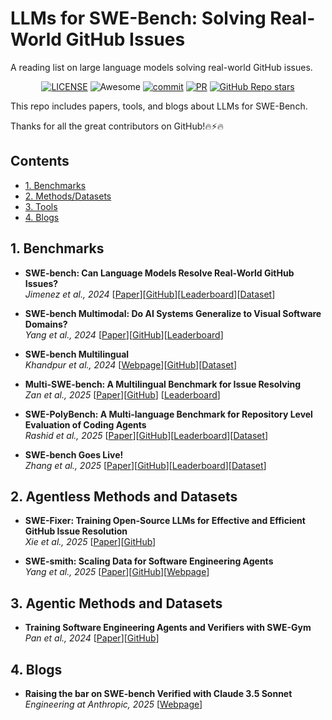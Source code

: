 # LLMs for SWE-Bench: Solving Real-World GitHub Issues
A reading list on large language models solving real-world GitHub issues.

<div align="center">

[![LICENSE](https://img.shields.io/github/license/wasiahmad/Awesome-LLM-SWE-Bench)](https://github.com/wasiahmad/Awesome-LLM-SWE-Bench/blob/main/LICENSE)
![Awesome](https://cdn.rawgit.com/sindresorhus/awesome/d7305f38d29fed78fa85652e3a63e154dd8e8829/media/badge.svg)
[![commit](https://img.shields.io/github/last-commit/wasiahmad/Awesome-LLM-SWE-Bench?color=blue)](https://github.com/wasiahmad/Awesome-LLM-SWE-Bench/commits/main)
[![PR](https://img.shields.io/badge/PRs-Welcome-red)](https://github.com/wasiahmad/Awesome-LLM-SWE-Bench/pulls)
[![GitHub Repo stars](https://img.shields.io/github/stars/wasiahmad/Awesome-LLM-SWE-Bench)](https://github.com/wasiahmad/Awesome-LLM-SWE-Bench)
<!-- ![license](https://img.shields.io/bower/l/bootstrap?style=plastic) -->

</div>

This repo includes papers, tools, and blogs about LLMs for SWE-Bench.

Thanks for all the great contributors on GitHub!🔥⚡🔥

## Contents

- [1. Benchmarks](#1-benchmarks)
- [2. Methods/Datasets](#2-methods-datasets)
- [3. Tools](#3-tools)
- [4. Blogs](#4-blogs)

## 1. Benchmarks

- **SWE-bench: Can Language Models Resolve Real-World GitHub Issues?**<br> 
  *Jimenez et al., 2024* [[Paper](https://arxiv.org/abs/2310.06770)][[GitHub](https://github.com/SWE-bench/SWE-bench/tree/main)][[Leaderboard](https://www.swebench.com/)][[Dataset](https://huggingface.co/datasets/princeton-nlp/SWE-bench)] <br>

- **SWE-bench Multimodal: Do AI Systems Generalize to Visual Software Domains?** <br>
  *Yang et al., 2024* [[Paper](https://arxiv.org/abs/2410.03859)][[GitHub](https://github.com/SWE-bench/SWE-bench/tree/main)][[Leaderboard](https://www.swebench.com/multimodal.html)]

- **SWE-bench Multilingual** <br>
  *Khandpur et al., 2024* [[Webpage](https://kabirk.com/multilingual)][[GitHub](https://github.com/SWE-bench/SWE-bench/tree/main)][[Dataset](https://huggingface.co/datasets/SWE-bench/SWE-bench_Multilingual)]

- **Multi-SWE-bench: A Multilingual Benchmark for Issue Resolving** <br>
  *Zan et al., 2025* [[Paper](https://arxiv.org/pdf/2504.02605)][[GitHub](https://github.com/multi-swe-bench/multi-swe-bench)] [[Leaderboard](https://multi-swe-bench.github.io/)]

- **SWE-PolyBench: A Multi-language Benchmark for Repository Level Evaluation of Coding Agents** <br>
  *Rashid et al., 2025* [[Paper](https://arxiv.org/abs/2504.08703)][[GitHub](https://github.com/amazon-science/SWE-PolyBench)][[Leaderboard](https://amazon-science.github.io/SWE-PolyBench/)][[Dataset](https://huggingface.co/datasets/AmazonScience/SWE-PolyBench)]

- **SWE-bench Goes Live!** <br>
  *Zhang et al., 2025* [[Paper](https://arxiv.org/abs/2505.23419)][[GitHub](https://github.com/microsoft/SWE-bench-Live)][[Leaderboard](https://swe-bench-live.github.io/)][[Dataset](https://huggingface.co/datasets/SWE-bench-Live/SWE-bench-Live)]


## 2. Agentless Methods and Datasets

- **SWE-Fixer: Training Open-Source LLMs for Effective and Efficient GitHub Issue Resolution** <br>
  *Xie et al., 2025* [[Paper](https://arxiv.org/abs/2501.05040)][[GitHub](https://github.com/InternLM/SWE-Fixer)]

- **SWE-smith: Scaling Data for Software Engineering Agents** <br>
  *Yang et al., 2025* [[Paper](https://arxiv.org/abs/2504.21798)][[GitHub](https://github.com/SWE-bench/SWE-smith)][[Webpage](https://swesmith.com/)]

## 3. Agentic Methods and Datasets

- **Training Software Engineering Agents and Verifiers with SWE-Gym** <br>
  *Pan et al., 2024* [[Paper](https://arxiv.org/pdf/2412.21139)][[GitHub](https://github.com/SWE-Gym/SWE-Gym)]


## 4. Blogs

- **Raising the bar on SWE-bench Verified with Claude 3.5 Sonnet** <br>
  *Engineering at Anthropic, 2025* [[Webpage](https://www.anthropic.com/engineering/swe-bench-sonnet)]


